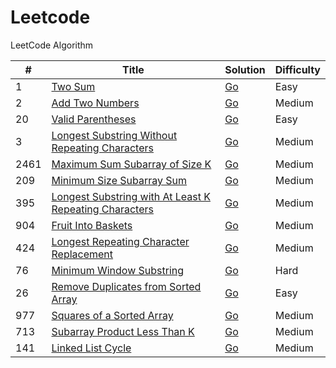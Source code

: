Leetcode
========

LeetCode Algorithm

| # | Title | Solution | Difficulty |
|---| ----- | -------- | ---------- |
|1|[Two Sum](https://leetcode.com/problems/two-sum/)|  [Go](./algorithms/golang/twoSum/twoSum.go) | Easy|
|2|[Add Two Numbers](https://leetcode.com/problems/add-two-numbers/)|  [Go](./algorithms/golang/addTwoNumbers/addTwoNumbers.go) | Medium|
|20|[Valid Parentheses](https://leetcode.com/problems/valid-parentheses/)|  [Go](./algorithms/golang/validParentheses/validParentheses.go) | Easy|
|3|[Longest Substring Without Repeating Characters](https://leetcode.com/problems/longest-substring-without-repeating-characters/)|  [Go](./algorithms/golang/longestSubstringWithoutRepeatingCharacters/longestSubstringWithoutRepeatingCharacters.go) | Medium |
|2461|[Maximum Sum Subarray of Size K](https://leetcode.com/problems/maximum-sum-of-distinct-subarrays-with-length-k/description/)|  [Go](./algorithms/golang/maximumSumOfDistinctSubArraysWithLengthK/maximumSubOfDistinctSubArraysWithLengthK.go) | Medium |
|209|[Minimum Size Subarray Sum](https://leetcode.com/problems/minimum-size-subarray-sum/description/)|  [Go](./algorithms/golang/minimumSizeSubarraySum/minimumSizeSubarraySum.go) | Medium |
|395|[Longest Substring with At Least K Repeating Characters](https://leetcode.com/problems/longest-substring-with-at-least-k-repeating-characters/description/)|  [Go](./algorithms/golang/longestSubstringWithAtLeastKRepeating/longestSubstringWithAtLeastKRepeating.go)|Medium|
|904|[Fruit Into Baskets](https://leetcode.com/problems/fruit-into-baskets/description/)|  [Go](./algorithms/golang/fruitIntoBaskets//fruitIntoBaskets.go)|Medium|
|424| [Longest Repeating Character Replacement](https://leetcode.com/problems/longest-repeating-character-replacement/description/)|[Go](./algorithms/golang/longestSubstringWithoutRepeatingCharacters/longestSubstringWithoutRepeatingCharacters.go)| Medium |
|76|[Minimum Window Substring](https://leetcode.com/problems/minimum-window-substring)|[Go](./algorithms/golang/minimumWindowSubstring/minimumWindowSubstring.go)|Hard|
|26|[Remove Duplicates from Sorted Array](https://leetcode.com/problems/remove-duplicates-from-sorted-array/description/)|[Go](./algorithms/golang/minimumWindowSubstring/minimumWindowSubstring.go)|Easy|
|977|[Squares of a Sorted Array](https://leetcode.com/problems/squares-of-a-sorted-array/description/)|[Go](./algorithms/golang/SquaresOfASortedArray/squaresOfASortedArray.go)|Medium|
|713|[Subarray Product Less Than K](https://leetcode.com/problems/subarray-product-less-than-k/description/)|[Go](./algorithms//golang/subarrayProductLessThanK/subarrayProductLessThanK.go)|Medium|
|141|[Linked List Cycle](https://leetcode.com/problems/linked-list-cycle/description/)|[Go](./algorithms//golang/subarrayProductLessThanK/subarrayProductLessThanK.go)|Medium|